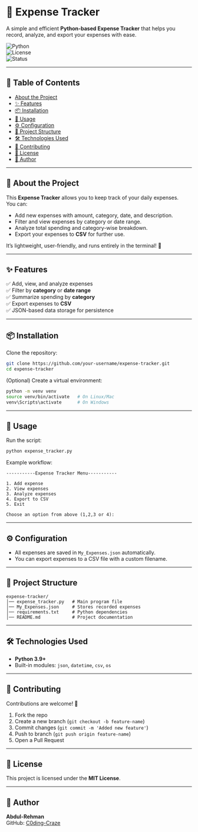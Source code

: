 # 💸 Expense Tracker

A simple and efficient **Python-based Expense Tracker** that helps you record, analyze, and export your expenses with ease.  

![Python](https://img.shields.io/badge/Python-3.9%2B-blue)  
![License](https://img.shields.io/badge/License-MIT-green)  
![Status](https://img.shields.io/badge/Status-Active-success)  

---

## 📑 Table of Contents
- [About the Project](#-about-the-project)  
- [✨ Features](#-features)  
- [📦 Installation](#-installation)  
- [🚀 Usage](#-usage)  
- [⚙️ Configuration](#%EF%B8%8F-configuration)  
- [📂 Project Structure](#-project-structure)  
- [🛠️ Technologies Used](#%EF%B8%8F-technologies-used)  
- [🤝 Contributing](#-contributing)  
- [📜 License](#-license)  
- [👤 Author](#-author)  

---

## 📖 About the Project
This **Expense Tracker** allows you to keep track of your daily expenses.  
You can:  
- Add new expenses with amount, category, date, and description.  
- Filter and view expenses by category or date range.  
- Analyze total spending and category-wise breakdown.  
- Export your expenses to **CSV** for further use.  

It’s lightweight, user-friendly, and runs entirely in the terminal! 🚀  

---

## ✨ Features
✅ Add, view, and analyze expenses  
✅ Filter by **category** or **date range**  
✅ Summarize spending by **category**  
✅ Export expenses to **CSV**  
✅ JSON-based data storage for persistence  

---

## 📦 Installation

Clone the repository:  
```bash
git clone https://github.com/your-username/expense-tracker.git
cd expense-tracker
```

(Optional) Create a virtual environment:  
```bash
python -m venv venv
source venv/bin/activate   # On Linux/Mac
venv\Scripts\activate      # On Windows
```

---

## 🚀 Usage

Run the script:  
```bash
python expense_tracker.py
```

Example workflow:
```text
-----------Expense Tracker Menu-----------

1. Add expense  
2. View expenses  
3. Analyze expenses  
4. Export to CSV  
5. Exit  

Choose an option from above (1,2,3 or 4):
```

---

## ⚙️ Configuration
- All expenses are saved in `My_Expenses.json` automatically.  
- You can export expenses to a CSV file with a custom filename.  

---

## 📂 Project Structure
```
expense-tracker/
│── expense_tracker.py   # Main program file
│── My_Expenses.json     # Stores recorded expenses
│── requirements.txt     # Python dependencies
│── README.md            # Project documentation
```

---

## 🛠️ Technologies Used
- **Python 3.9+**  
- Built-in modules: `json`, `datetime`, `csv`, `os`  

---

## 🤝 Contributing
Contributions are welcome! 🎉  

1. Fork the repo  
2. Create a new branch (`git checkout -b feature-name`)  
3. Commit changes (`git commit -m 'Added new feature'`)  
4. Push to branch (`git push origin feature-name`)  
5. Open a Pull Request  

---

## 📜 License
This project is licensed under the **MIT License**.  

---

## 👤 Author
**Abdul-Rehman**  
 GitHub: [C0ding-Craze](https://github.com/C0ding-Craze)  
